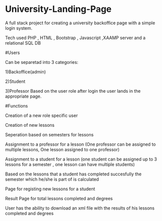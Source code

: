 # University-Landing-Page

A full stack project for creating a university backoffice page with a simple login system.

Tech used PHP , HTML , Bootstrap , Javascript ,XAAMP server and a relational SQL DB



#Users 

Can be separetad into 3 categories: 

  1)Backoffice(admin)
  
  2)Student
  
  3)Professor
Based on the user role after login the user lands in the appropriate page.

#Functions

Creation of a new  role specific user

Creation of new lessons

Seperation based on semesters for lessons 

Assignment to a professor for a lesson (One professor can be assigned to multiple lessons, One lesson assigned to one professor)

Assignment to a student for a lesson (one student can be assigned up to 3 lessons for a semester , one lesson can have multiple students)

Based on the lessons that a student has completed succesfully the semester which he/she is part of is calculated

Page for registing new lessons for a student

Result Page for total lessons completed and degrees

User has the ability to download  an xml file with the results of his lessons completed and degrees
